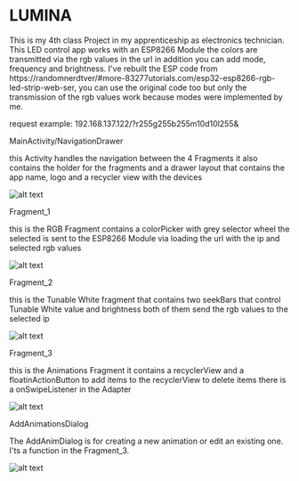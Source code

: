 # LUMINA
This is my 4th class Project in my apprenticeship as electronics technician. 
This LED control app works with an ESP8266 Module the colors are transmitted via the rgb values in the url in addition you can add mode, frequency and brightness. I've rebuilt the ESP code from https://randomnerdtver/#more-83277utorials.com/esp32-esp8266-rgb-led-strip-web-ser, you can use the original code too but only the transmission of the rgb values work because modes were implemented by me.

request example: 192.168.137.122/?r255g255b255m10d10l255&


MainActivity/NavigationDrawer

this Activity handles the navigation between the 4 Fragments
it also contains the holder for the fragments and a drawer layout that contains the app name,
logo and a recycler view with the devices

![alt text](https://static.wixstatic.com/media/263f5b_7047135c29a549ddb337e7105b3cd12e~mv2.jpg/v1/fill/w_300,h_576,al_c,q_80,usm_0.66_1.00_0.01/Screenshot_20200130-132338_COLORRIZE_edi.webp)


Fragment_1

this is the RGB Fragment contains a colorPicker with grey selector wheel
the selected is sent to the ESP8266 Module via loading the url with the ip and selected rgb values

![alt text](https://static.wixstatic.com/media/263f5b_7bc38c0fac7249c8ac52508685ba68c7~mv2.jpg/v1/fill/w_300,h_576,al_c,q_80,usm_0.66_1.00_0.01/Screenshot_20200130-132345_COLORRIZE_edited.webp)


Fragment_2

this is the Tunable White fragment that contains two seekBars that control
Tunable White value and brightness both of them send the rgb values to the selected ip

![alt text](https://static.wixstatic.com/media/263f5b_28c68d12a67b4af6aff95c6f189a9de1~mv2.jpg/v1/fill/w_300,h_576,al_c,q_80,usm_0.66_1.00_0.01/Screenshot_20200130-132354_COLORRIZE_edi.webp)


Fragment_3

this is the Animations Fragment it contains a recyclerView
and a floatinActionButton to add items to the recyclerView to
delete items there is a onSwipeListener in the Adapter

![alt text](https://static.wixstatic.com/media/263f5b_cb5fd0317181477d81a2c749b12bdf99~mv2.jpg/v1/fill/w_300,h_576,al_c,q_80,usm_0.66_1.00_0.01/Screenshot_20200130-132405_COLORRIZE_edi.webp)


AddAnimationsDialog

The AddAnimDialog is for creating a new animation or edit an existing one. I'ts a function in the Fragment_3.

![alt text](https://github.com/wrusl/lumina/blob/master/Screenshot_20200124-151151_LUMINA.jpg)
